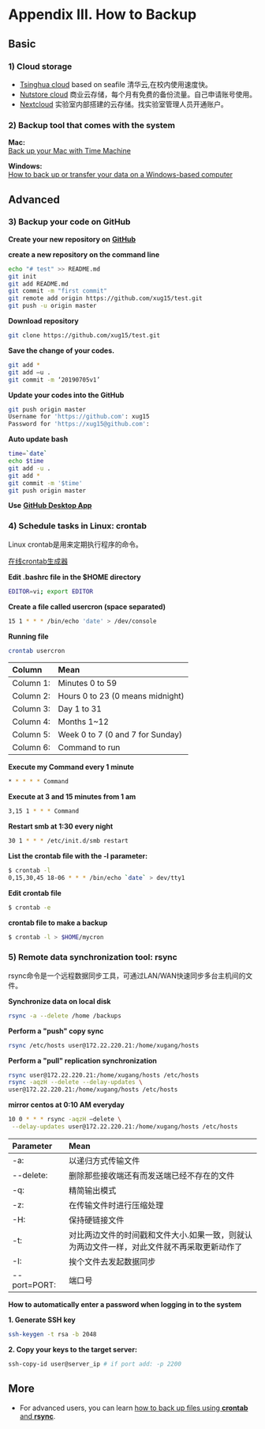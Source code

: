 # Appendix III. How to Backup

## Basic

### 1\) Cloud storage

* [Tsinghua cloud](https://cloud.tsinghua.edu.cn/) based on seafile 清华云,在校内使用速度快。
* [Nutstore cloud](https://www.jianguoyun.com/) 商业云存储，每个月有免费的备份流量。自己申请账号使用。
* [Nextcloud](http://lulab.life.tsinghua.edu.cn/nextcloud/) 实验室内部搭建的云存储。找实验室管理人员开通账户。

### 2\) Backup tool that comes with the system

**Mac:**  
[Back up your Mac with Time Machine](https://support.apple.com/en-us/HT201250)

**Windows:**  
[How to back up or transfer your data on a Windows-based computer](https://support.microsoft.com/en-us/help/971759/how-to-back-up-or-transfer-your-data-on-a-windows-based-computer)

## Advanced

### 3\) Backup your code on GitHub

**Create your new repository on** [**GitHub**](https://github.com/new)

**create a new repository on the command line**

```bash
echo "# test" >> README.md 
git init 
git add README.md 
git commit -m "first commit" 
git remote add origin https://github.com/xug15/test.git 
git push -u origin master
```

**Download repository**

```bash
git clone https://github.com/xug15/test.git
```

**Save the change of your codes.**

```bash
git add *
git add –u .
git commit -m ‘20190705v1’
```

**Update your codes into the GitHub**

```bash
git push origin master
Username for 'https://github.com': xug15
Password for 'https://xug15@github.com':
```

**Auto update bash**

```bash
time=`date`
echo $time
git add -u .
git add *
git commit -m '$time'
git push origin master
```

**Use** [**GitHub Desktop App**](https://desktop.github.com/)

### 4\) Schedule tasks in Linux: crontab

Linux crontab是用来定期执行程序的命令。

[在线crontab生成器](https://crontab-generator.org/)

**Edit .bashrc file in the $HOME directory**

```bash
EDITOR=vi; export EDITOR
```

**Create a file called usercron \(space separated\)**

```bash
15 1 * * * /bin/echo 'date' > /dev/console
```

**Running file**

```bash
crontab usercron
```

| Column | Mean |
| :--- | :--- |
| Column 1: | Minutes 0 to 59 |
| Column 2: | Hours 0 to 23 \(0 means midnight\) |
| Column 3: | Day 1 to 31 |
| Column 4: | Months 1~12 |
| Column 5: | Week 0 to 7 \(0 and 7 for Sunday\) |
| Column 6: | Command to run |

**Execute my Command every 1 minute**

```bash
* * * * * Command
```

**Execute at 3 and 15 minutes from 1 am**

```bash
3,15 1 * * * Command
```

**Restart smb at 1:30 every night**

```bash
30 1 * * * /etc/init.d/smb restart
```

**List the crontab file with the -l parameter:**

```bash
$ crontab -l
0,15,30,45 18-06 * * * /bin/echo `date` > dev/tty1
```

**Edit crontab file**

```bash
$ crontab -e
```

**crontab file to make a backup**

```bash
$ crontab -l > $HOME/mycron
```

### 5\) Remote data synchronization tool: rsync

rsync命令是一个远程数据同步工具，可通过LAN/WAN快速同步多台主机间的文件。

**Synchronize data on local disk**

```bash
rsync -a --delete /home /backups
```

**Perform a "push" copy sync**

```bash
rsync /etc/hosts user@172.22.220.21:/home/xugang/hosts
```

**Perform a "pull" replication synchronization**

```bash
rsync user@172.22.220.21:/home/xugang/hosts /etc/hosts
rsync -aqzH --delete --delay-updates \ 
user@172.22.220.21:/home/xugang/hosts /etc/hosts
```

**mirror centos at 0:10 AM everyday**

```bash
10 0 * * * rsync -aqzH –delete \
 --delay-updates user@172.22.220.21:/home/xugang/hosts /etc/hosts
```

| Parameter | Mean |
| :--- | :--- |
| -a: | 以递归方式传输文件 |
| --delete: | 删除那些接收端还有而发送端已经不存在的文件 |
| -q: | 精简输出模式 |
| -z: | 在传输文件时进行压缩处理 |
| -H: | 保持硬链接文件 |
| -t: | 对比两边文件的时间戳和文件大小.如果一致，则就认为两边文件一样，对此文件就不再采取更新动作了 |
| -I: | 挨个文件去发起数据同步 |
| --port=PORT: | 端口号 |

**How to automatically enter a password when logging in to the system**

**1. Generate SSH key**

```bash
ssh-keygen -t rsa -b 2048
```

**2. Copy your keys to the target server:**

```bash
ssh-copy-id user@server_ip # if port add: -p 2200
```

## More

* For advanced users, you can learn [how to back up files using **crontab** and **rsync**](https://lulab.gitbook.io/training/part-i.-programming-skills/3.bash-and-github#example-ii).

## 

